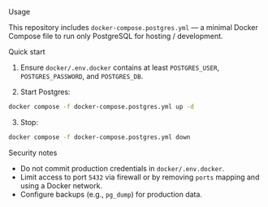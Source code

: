 Usage

This repository includes `docker-compose.postgres.yml` — a minimal Docker Compose file to run only PostgreSQL for hosting / development.

Quick start

1. Ensure `docker/.env.docker` contains at least `POSTGRES_USER`, `POSTGRES_PASSWORD`, and `POSTGRES_DB`.

2. Start Postgres:

```bash
docker compose -f docker-compose.postgres.yml up -d
```

3. Stop:

```bash
docker compose -f docker-compose.postgres.yml down
```

Security notes

- Do not commit production credentials in `docker/.env.docker`.
- Limit access to port `5432` via firewall or by removing `ports` mapping and using a Docker network.
- Configure backups (e.g., `pg_dump`) for production data.
